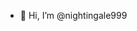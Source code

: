 - 👋 Hi, I’m @nightingale999

<!---
nightingale999/nightingale999 is a ✨ special ✨ repository because its `README.md` (this file) appears on your GitHub profile.
You can click the Preview link to take a look at your changes.
--->
